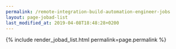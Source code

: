 ```yaml
---
permalink: /remote-integration-build-automation-engineer-jobs
layout: page-jobad-list
last_modified_at: 2019-04-08T18:48:28+0200
---
```

{% include render_jobad_list.html permalink=page.permalink %}
